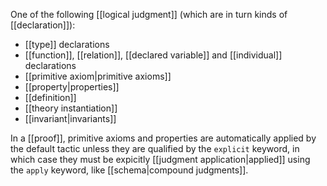 One of the following [[logical judgment]] (which are in turn kinds of [[declaration]]):

  - [[type]] declarations
  - [[function]], [[relation]], [[declared variable]] and [[individual]] declarations
  - [[primitive axiom|primitive axioms]]
  - [[property|properties]]
  - [[definition]]
  - [[theory instantiation]]
  - [[invariant|invariants]]

In a [[proof]], primitive axioms and properties are automatically applied by the default tactic unless they are qualified by the `explicit` keyword, in which case they must be expicitly [[judgment application|applied]] using the `apply` keyword, like [[schema|compound judgments]].
